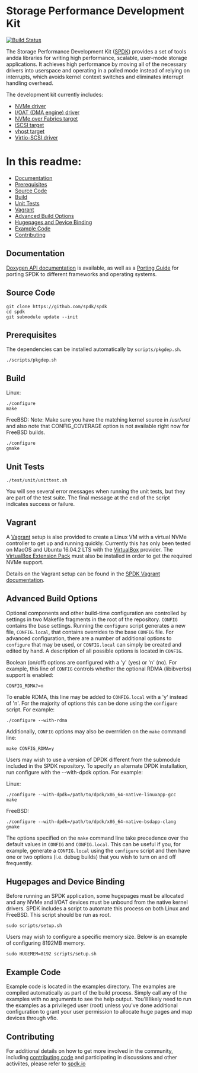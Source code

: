 # Storage Performance Development Kit

[![Build Status](https://travis-ci.org/spdk/spdk.svg?branch=master)](https://travis-ci.org/spdk/spdk)

The Storage Performance Development Kit ([SPDK](http://www.spdk.io)) provides a set of tools
andda libraries for writing high performance, scalable, user-mode storage
applications. It achieves high performance by moving all of the necessary
drivers into userspace and operating in a polled mode instead of relying on
interrupts, which avoids kernel context switches and eliminates interrupt
handling overhead.

The development kit currently includes:
* [NVMe driver](http://www.spdk.io/doc/nvme.html)
* [I/OAT (DMA engine) driver](http://www.spdk.io/doc/ioat.html)
* [NVMe over Fabrics target](http://www.spdk.io/doc/nvmf.html)
* [iSCSI target](http://www.spdk.io/doc/iscsi.html)
* [vhost target](http://www.spdk.io/doc/vhost.html)
* [Virtio-SCSI driver](http://www.spdk.io/doc/virtio.html)

# In this readme:

* [Documentation](#documentation)
* [Prerequisites](#prerequisites)
* [Source Code](#source)
* [Build](#libraries)
* [Unit Tests](#tests)
* [Vagrant](#vagrant)
* [Advanced Build Options](#advanced)
* [Hugepages and Device Binding](#huge)
* [Example Code](#examples)
* [Contributing](#contributing)

<a id="documentation"></a>
## Documentation

[Doxygen API documentation](http://www.spdk.io/doc/) is available, as
well as a [Porting Guide](http://www.spdk.io/doc/porting.html) for porting SPDK to different frameworks
and operating systems.

<a id="source"></a>
## Source Code

~~~{.sh}
git clone https://github.com/spdk/spdk
cd spdk
git submodule update --init
~~~

<a id="prerequisites"></a>
## Prerequisites

The dependencies can be installed automatically by `scripts/pkgdep.sh`.

~~~{.sh}
./scripts/pkgdep.sh
~~~

<a id="libraries"></a>
## Build

Linux:

~~~{.sh}
./configure
make
~~~

FreeBSD:
Note: Make sure you have the matching kernel source in /usr/src/ and
also note that CONFIG_COVERAGE option is not available right now
for FreeBSD builds.

~~~{.sh}
./configure
gmake
~~~

<a id="tests"></a>
## Unit Tests

~~~{.sh}
./test/unit/unittest.sh
~~~

You will see several error messages when running the unit tests, but they are
part of the test suite. The final message at the end of the script indicates
success or failure.

<a id="vagrant"></a>
## Vagrant

A [Vagrant](https://www.vagrantup.com/downloads.html) setup is also provided
to create a Linux VM with a virtual NVMe controller to get up and running
quickly.  Currently this has only been tested on MacOS and Ubuntu 16.04.2 LTS
with the [VirtualBox](https://www.virtualbox.org/wiki/Downloads) provider.  The
[VirtualBox Extension Pack](https://www.virtualbox.org/wiki/Downloads) must
also be installed in order to get the required NVMe support.

Details on the Vagrant setup can be found in the
[SPDK Vagrant documentation](http://spdk.io/doc/vagrant.html).

<a id="advanced"></a>
## Advanced Build Options

Optional components and other build-time configuration are controlled by
settings in two Makefile fragments in the root of the repository. `CONFIG`
contains the base settings. Running the `configure` script generates a new
file, `CONFIG.local`, that contains overrides to the base `CONFIG` file. For
advanced configuration, there are a number of additional options to `configure`
that may be used, or `CONFIG.local` can simply be created and edited by hand. A
description of all possible options is located in `CONFIG`.

Boolean (on/off) options are configured with a 'y' (yes) or 'n' (no). For
example, this line of `CONFIG` controls whether the optional RDMA (libibverbs)
support is enabled:

	CONFIG_RDMA?=n

To enable RDMA, this line may be added to `CONFIG.local` with a 'y' instead of
'n'. For the majority of options this can be done using the `configure` script.
For example:

~~~{.sh}
./configure --with-rdma
~~~

Additionally, `CONFIG` options may also be overrriden on the `make` command
line:

~~~{.sh}
make CONFIG_RDMA=y
~~~

Users may wish to use a version of DPDK different from the submodule included
in the SPDK repository.  To specify an alternate DPDK installation, run
configure with the --with-dpdk option.  For example:

Linux:

~~~{.sh}
./configure --with-dpdk=/path/to/dpdk/x86_64-native-linuxapp-gcc
make
~~~

FreeBSD:

~~~{.sh}
./configure --with-dpdk=/path/to/dpdk/x86_64-native-bsdapp-clang
gmake
~~~

The options specified on the `make` command line take precedence over the
default values in `CONFIG` and `CONFIG.local`. This can be useful if you, for
example, generate a `CONFIG.local` using the `configure` script and then have
one or two options (i.e. debug builds) that you wish to turn on and off
frequently.

<a id="huge"></a>
## Hugepages and Device Binding

Before running an SPDK application, some hugepages must be allocated and
any NVMe and I/OAT devices must be unbound from the native kernel drivers.
SPDK includes a script to automate this process on both Linux and FreeBSD.
This script should be run as root.

~~~{.sh}
sudo scripts/setup.sh
~~~

Users may wish to configure a specific memory size. Below is an example of
configuring 8192MB memory.

~~~{.sh}
sudo HUGEMEM=8192 scripts/setup.sh
~~~

<a id="examples"></a>
## Example Code

Example code is located in the examples directory. The examples are compiled
automatically as part of the build process. Simply call any of the examples
with no arguments to see the help output. You'll likely need to run the examples
as a privileged user (root) unless you've done additional configuration
to grant your user permission to allocate huge pages and map devices through
vfio.

<a id="contributing"></a>
## Contributing

For additional details on how to get more involved in the community, including
[contributing code](http://www.spdk.io/development) and participating in discussions and other activiites, please
refer to [spdk.io](http://www.spdk.io/community)
